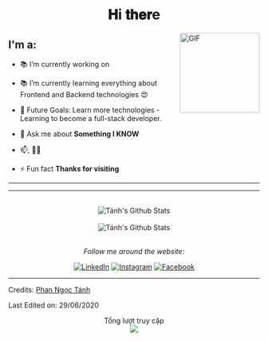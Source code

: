 











<div align="center">
<h1> 𝐇i 𝐭𝐡𝐞𝐫e </h1>
</div>

<img align="right" alt="GIF" height="160px" src="https://media.giphy.com/media/ES4Vcv8zWfIt2/giphy.gif" />

## I'm a:
- 📚 I’m currently working on 
- 📚 I’m currently learning everything about Frontend and Backend technologies 😍
- 🎯 Future Goals: Learn more technologies - Learning to become a full-stack developer.
- 💬 Ask me about **Something I KNOW**
- 📫, 👨‍💻 

- ⚡ Fun fact **Thanks for visiting**


---



---

<div align="center">
</br>
<img align="center" src="https://github-readme-stats.vercel.app/api?username=TanhGL&include_all_commits=true&count_private=true&show_icons=true&line_height=20&title_color=D93A7C&icon_color=F7D747&text_color=A9FEF7&bg_color=0,000000,141321" alt="Tánh's Github Stats">
</br>
</br>

<img align="center" src="https://github-readme-stats.vercel.app/api/top-langs/?username=tanhgl&theme=tokyonight&langs_count=6&layout=compact&hide=tsql,html,pug,css" alt="Tánh's Github Stats">

</br>
</br>

<i>Follow me around the website:</i><br>

<a href="#" target="_blank"><img src="https://img.shields.io/badge/LinkedIn-%230077B5.svg?&style=flat-square&logo=linkedin&logoColor=white" alt="LinkedIn"></a>
<a href="https://www.instagram.com/pnt_kz00/" target="_blank"><img src="https://img.shields.io/badge/Instagram-%23E4405F.svg?&style=flat-square&logo=instagram&logoColor=white" alt="Instagram"></a>
<a href="https://facebook.com/phantanh1234/" target="_blank"><img src="https://img.shields.io/badge/Facebook-%231877F2.svg?&style=flat-square&logo=facebook&logoColor=white" alt="Facebook"></a>


</div>

---

Credits: [Phan Ngọc Tánh](https://github.com/TanhGL/)

Last Edited on: 29/06/2020

<p align="center"> 
 Tổng lượt truy cập<br>
  <img src="https://profile-counter.glitch.me/TanhGL/count.svg" />
</p>

      
